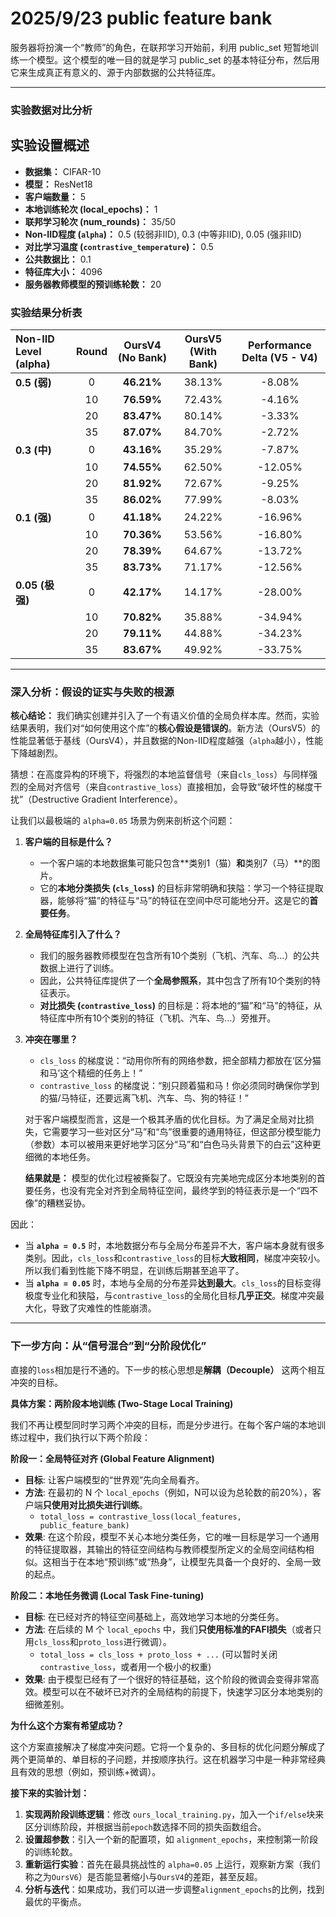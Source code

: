 # 2025/9/23 public feature bank

服务器将扮演一个“教师”的角色，在联邦学习开始前，利用 public_set 短暂地训练一个模型。这个模型的唯一目的就是学习 public_set 的基本特征分布，然后用它来生成真正有意义的、源于内部数据的公共特征库。

---

### 实验数据对比分析

## **实验设置概述**

*   **数据集：** CIFAR-10
*   **模型：** ResNet18
*   **客户端数量：** 5
*   **本地训练轮次 (local_epochs)：** 1
*   **联邦学习轮次 (num_rounds)：** 35/50
*   **Non-IID程度 (`alpha`)：** 0.5 (较弱非IID), 0.3 (中等非IID), 0.05 (强非IID)
*   **对比学习温度 (`contrastive_temperature`)：** 0.5
*   **公共数据比：** 0.1
*   **特征库大小：** 4096
*   **服务器教师模型的预训练轮数：** 20


### 实验结果分析表

| Non-IID Level (alpha) | Round | **OursV4** (No Bank) | **OursV5** (With Bank) | Performance Delta (V5 - V4) |
| :--- | :---: | :---: | :---: | :---: |
| **0.5 (弱)** | 0 | **46.21%** | 38.13% | -8.08% |
| | 10 | **76.59%** | 72.43% | -4.16% |
| | 20 | **83.47%** | 80.14% | -3.33% |
| | 35 | **87.07%** | 84.70% | -2.72% |
| **0.3 (中)** | 0 | **43.16%** | 35.29% | -7.87% |
| | 10 | **74.55%** | 62.50% | -12.05% |
| | 20 | **81.92%** | 72.67% | -9.25% |
| | 35 | **86.02%** | 77.99% | -8.03% |
| **0.1 (强)** | 0 | **41.18%** | 24.22% | -16.96% |
| | 10 | **70.36%** | 53.56% | -16.80% |
| | 20 | **78.39%** | 64.67% | -13.72% |
| | 35 | **83.73%** | 71.17% | -12.56% |
| **0.05 (极强)** | 0 | **42.17%** | 14.17% | -28.00% |
| | 10 | **70.82%** | 35.88% | -34.94% |
| | 20 | **79.11%** | 44.88% | -34.23% |
| | 35 | **83.67%** | 49.92% | -33.75% |

---

### 深入分析：假设的证实与失败的根源

**核心结论：** 我们确实创建并引入了一个有语义价值的全局负样本库。然而，实验结果表明，我们对“如何使用这个库”的**核心假设是错误的**。新方法（OursV5）的性能显著低于基线（OursV4），并且数据的Non-IID程度越强（`alpha`越小），性能下降越剧烈。

猜想：在高度异构的环境下，将强烈的本地监督信号（来自`cls_loss`）与同样强烈的全局对齐信号（来自`contrastive_loss`）直接相加，会导致“破坏性的梯度干扰”（Destructive Gradient Interference）。

让我们以最极端的 `alpha=0.05` 场景为例来剖析这个问题：

1.  **客户端的目标是什么？**
    *   一个客户端的本地数据集可能只包含**类别1（猫）**和**类别7（马）**的图片。
    *   它的**本地分类损失 (`cls_loss`)** 的目标非常明确和狭隘：学习一个特征提取器，能够将“猫”的特征与“马”的特征在空间中尽可能地分开。这是它的**首要任务**。

2.  **全局特征库引入了什么？**
    *   我们的服务器教师模型在包含所有10个类别（飞机、汽车、鸟...）的公共数据上进行了训练。
    *   因此，公共特征库提供了一个**全局参照系**，其中包含了所有10个类别的特征表示。
    *   **对比损失 (`contrastive_loss`)** 的目标是：将本地的“猫”和“马”的特征，从特征库中所有10个类别的特征（飞机、汽车、鸟...）旁推开。

3.  **冲突在哪里？**
    *   `cls_loss` 的梯度说：“动用你所有的网络参数，把全部精力都放在‘区分猫和马’这个精细的任务上！”
    *   `contrastive_loss` 的梯度说：“别只顾着猫和马！你必须同时确保你学到的猫/马特征，还要远离飞机、汽车、鸟、狗的特征！”

    对于客户端模型而言，这是一个极其矛盾的优化目标。为了满足全局对比损失，它需要学习一些对区分“马”和“鸟”很重要的通用特征，但这部分模型能力（参数）本可以被用来更好地学习区分“马”和“白色马头背景下的白云”这种更细微的本地任务。

    **结果就是：** 模型的优化过程被撕裂了。它既没有完美地完成区分本地类别的首要任务，也没有完全对齐到全局特征空间，最终学到的特征表示是一个“四不像”的糟糕妥协。

因此：

*   当 **`alpha = 0.5`** 时，本地数据分布与全局分布差异不大，客户端本身就有很多类别。因此，`cls_loss`和`contrastive_loss`的目标**大致相同**，梯度冲突较小。所以我们看到性能下降不明显，在训练后期甚至追平了。
*   当 **`alpha = 0.05`** 时，本地与全局的分布差异**达到最大**。`cls_loss`的目标变得极度专业化和狭隘，与`contrastive_loss`的全局化目标**几乎正交**。梯度冲突最大化，导致了灾难性的性能崩溃。

---

### 下一步方向：从“信号混合”到“分阶段优化”


直接的`loss`相加是行不通的。下一步的核心思想是**解耦（Decouple）** 这两个相互冲突的目标。

**具体方案：两阶段本地训练 (Two-Stage Local Training)**

我们不再让模型同时学习两个冲突的目标，而是分步进行。在每个客户端的本地训练过程中，我们执行以下两个阶段：

**阶段一：全局特征对齐 (Global Feature Alignment)**

*   **目标**: 让客户端模型的“世界观”先向全局看齐。
*   **方法**: 在最初的 N 个 `local_epochs`（例如，N可以设为总轮数的前20%），客户端**只使用对比损失进行训练**。
    *   `total_loss = contrastive_loss(local_features, public_feature_bank)`
*   **效果**: 在这个阶段，模型不关心本地分类任务，它的唯一目标是学习一个通用的特征提取器，其输出的特征空间结构与教师模型所定义的全局空间结构相似。这相当于在本地“预训练”或“热身”，让模型先具备一个良好的、全局一致的起点。

**阶段二：本地任务微调 (Local Task Fine-tuning)**

*   **目标**: 在已经对齐的特征空间基础上，高效地学习本地的分类任务。
*   **方法**: 在后续的 M 个 `local_epochs` 中，我们**只使用标准的FAFI损失**（或者只用`cls_loss`和`proto_loss`进行微调）。
    *   `total_loss = cls_loss + proto_loss + ...` (可以暂时关闭`contrastive_loss`，或者用一个极小的权重)
*   **效果**: 由于模型已经有了一个很好的特征基础，这个阶段的微调会变得非常高效。模型可以在不破坏已对齐的全局结构的前提下，快速学习区分本地类别的细微差别。

**为什么这个方案有希望成功？**

这个方案直接解决了梯度冲突问题。它将一个复杂的、多目标的优化问题分解成了两个更简单的、单目标的子问题，并按顺序执行。这在机器学习中是一种非常经典且有效的思想（例如，预训练+微调）。

**接下来的实验计划：**

1.  **实现两阶段训练逻辑**：修改 `ours_local_training.py`，加入一个`if/else`块来区分训练阶段，并根据当前`epoch`数选择不同的损失函数组合。
2.  **设置超参数**：引入一个新的配置项，如 `alignment_epochs`，来控制第一阶段的训练轮数。
3.  **重新运行实验**：首先在最具挑战性的 `alpha=0.05` 上运行，观察新方案（我们称之为`OursV6`）是否能显著缩小与`OursV4`的差距，甚至反超。
4.  **分析与迭代**：如果成功，我们可以进一步调整`alignment_epochs`的比例，找到最优的平衡点。
